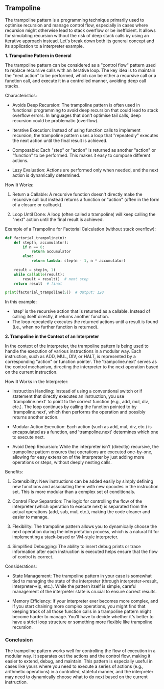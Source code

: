 
## Trampoline

The trampoline pattern is a programming technique primarily used to optimise recursion and manage control flow,
especially in cases where recursion might otherwise lead to stack overflow or be inefficient. It allows for
simulating recursion without the risk of deep stack calls by using an iterative approach instead. Let's break
down both its general concept and its application to a interpreter example.


__1. Trampoline Pattern in General__

The trampoline pattern can be considered as a "control flow" pattern used to replace recursive calls with an
iterative loop. The key idea is to maintain the "next action" to be performed, which can be either a recursive
call or a function call, and execute it in a controlled manner, avoiding deep call stacks.

Characteristics:

- Avoids Deep Recursion: The trampoline pattern is often used in functional programming to avoid deep recursion
  that could lead to stack overflow errors. In languages that don't optimise tail calls, deep recursion could
  be problematic (overflow).

- Iterative Execution: Instead of using function calls to implement recursion, the trampoline pattern uses a
  loop that "repeatedly" executes the next action until the final result is achieved.

- Composable: Each "step" or "action" is returned as another "action" or "function" to be performed. This
  makes it easy to compose different actions.

- Lazy Evaluation: Actions are performed only when needed, and the next action is dynamically determined.


How It Works:

1. Return a Callable: A recursive function doesn't directly make the recursive call but instead returns
   a function or "action" (often in the form of a closure or callback).

2. Loop Until Done: A loop (often called a trampoline) will keep calling the "next" action until the final
   result is achieved.

Example of a Trampoline for Factorial Calculation (without stack overflow):

```python
def factorial_trampoline(n):
    def step(n, accumulator):
        if n == 0:
            return accumulator
        else:
            return lambda: step(n - 1, n * accumulator)
    
    result = step(n, 1)
    while callable(result):
        result = result()  # next step
    return result  # final

print(factorial_trampoline(5))  # Output: 120
```

In this example:
- 'step' is the recursive action that is returned as a callable. Instead of
  calling itself directly, it returns another function.
- The loop repeatedly executes the returned actions until a result is found
  (i.e., when no further function is returned).


__2. Trampoline in the Context of an Interpreter__

In the context of the interpreter, the trampoline pattern is being used to handle the execution of various
instructions in a modular way. Each instruction, such as ADD, MUL, DIV, or HALT, is represented by a
corresponding "action" or function pointer. The 'trampoline.next' serves as the control mechanism, directing
the interpreter to the next operation based on the current instruction.

How It Works in the Interpreter:

- Instruction Handling: Instead of using a conventional switch or if statement that directly executes an
  instruction, you use 'trampoline.next' to point to the correct function (e.g., add, mul, div, etc.).
  The loop continues by calling the function pointed to by 'trampoline.next', which then performs the
  operation and possibly returns another action.

- Modular Action Execution: Each action (such as add, mul, div, etc.) is encapsulated as a function, and
  'trampoline.next' determines which one to execute next.

- Avoid Deep Recursion: While the interpreter isn't (directly) recursive, the trampoline pattern ensures
  that operations are executed one-by-one, allowing for easy extension of the interpreter by just adding
  more operations or steps, without deeply nesting calls.

Benefits:

1. Extensibility: New instructions can be added easily by simply defining new functions and associating
   them with new opcodes in the instruction set. This is more modular than a complex set of conditionals.

2. Control Flow Separation: The logic for controlling the flow of the interpreter (which operation to
   execute next) is separated from the actual operations (add, sub, mul, etc.), making the code cleaner
   and easier to manage.

3. Flexibility: The trampoline pattern allows you to dynamically choose the next operation during the
   interpretation process, which is a natural fit for implementing a stack-based or VM-style interpreter.

4. Simplified Debugging: The ability to insert debug prints or trace information after each instruction
   is executed helps ensure that the flow of control is correct.

Considerations:

- State Management: The trampoline pattern in your case is somewhat tied to managing the state of the
  interpreter (through interpreter->result, interpreter->ip, etc.). While the pattern itself is simple,
  careful management of the interpreter state is crucial to ensure correct results.

- Memory Efficiency: If your interpreter ever becomes more complex, and if you start chaining more complex
  operations, you might find that keeping track of all those function calls in a trampoline pattern might
  become harder to manage. You'll have to decide whether it's better to have a strict loop structure or
  something more flexible like trampoline recursion.


### Conclusion

The trampoline pattern works well for controlling the flow of execution in a modular way. It separates
out the actions and the control flow, making it easier to extend, debug, and maintain. This pattern is
especially useful in cases like yours where you need to execute a series of actions (e.g., arithmetic
operations) in a controlled, stateful manner, and the interpreter may need to dynamically choose what
to do next based on the current instruction.
